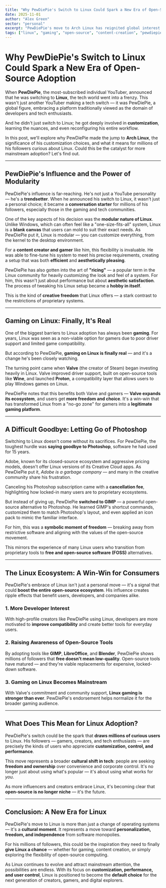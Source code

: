 ```yaml
---
title: "Why PewDiePie's Switch to Linux Could Spark a New Era of Open-Source Adoption"
date: 2025-11-01
author: "Alex Green"
sector: "personal"
excerpt: "PewDiePie's move to Arch Linux has reignited global interest in open-source computing. Discover how the world's biggest individual YouTuber is reshaping perceptions of Linux in gaming and content creation."
tags: ["linux", "gaming", "open-source", "content-creation", "pewdiepie", "arch-linux"]
---
```


# Why PewDiePie's Switch to Linux Could Spark a New Era of Open-Source Adoption

When **PewDiePie**, the most-subscribed individual YouTuber, announced that he was switching to **Linux**, the tech world went into a frenzy. This wasn't just another YouTuber making a tech switch — it was PewDiePie, a global figure, embracing a platform traditionally viewed as the domain of developers and tech enthusiasts.  

And he didn't just switch to Linux; he got deeply involved in **customization**, learning the nuances, and even reconfiguring his entire workflow.

In this post, we'll explore why PewDiePie made the jump to **Arch Linux**, the significance of his customization choices, and what it means for millions of his followers curious about Linux. Could this be the catalyst for more mainstream adoption? Let's find out.

---

## PewDiePie's Influence and the Power of Modularity

PewDiePie's influence is far-reaching. He's not just a YouTube personality — he's a **trendsetter**. When he announced his switch to Linux, it wasn't just a personal choice; it became a **conversation starter** for millions of his followers, especially those in the gaming and tech communities.

One of the key aspects of his decision was the **modular nature of Linux**. Unlike Windows, which can often feel like a "one-size-fits-all" system, Linux is a **blank canvas** that users can mold to suit their exact needs. As PewDiePie put it, Linux is modular — you can customize everything, from the kernel to the desktop environment.

For a **content creator and gamer** like him, this flexibility is invaluable. He was able to fine-tune his system to meet his precise requirements, creating a setup that was both **efficient** and **aesthetically pleasing**.

PewDiePie has also gotten into the art of **"ricing"** — a popular term in the Linux community for heavily customizing the look and feel of a system. For him, this wasn't just about performance but about **aesthetic satisfaction**. The process of tweaking his Linux setup became a **hobby in itself**.  

This is the kind of **creative freedom** that Linux offers — a stark contrast to the restrictions of proprietary systems.

---

## Gaming on Linux: Finally, It's Real

One of the biggest barriers to Linux adoption has always been **gaming**. For years, Linux was seen as a non-viable option for gamers due to poor driver support and limited game compatibility.

But according to PewDiePie, **gaming on Linux is finally real** — and it's a change he's been closely watching.

The turning point came when **Valve** (the creator of Steam) began investing heavily in Linux. Valve improved driver support, built on open-source tools like **Wine**, and launched **Proton**, a compatibility layer that allows users to play Windows games on Linux.

PewDiePie notes that this benefits both Valve and gamers — **Valve expands its ecosystem**, and users get **more freedom and choice**. It's a win-win that has transformed Linux from a "no-go zone" for gamers into a **legitimate gaming platform**.

---

## A Difficult Goodbye: Letting Go of Photoshop

Switching to Linux doesn't come without its sacrifices. For PewDiePie, the toughest hurdle was **saying goodbye to Photoshop**, software he had used for 15 years.  

Adobe, known for its closed-source ecosystem and aggressive pricing models, doesn't offer Linux versions of its Creative Cloud apps. As PewDiePie put it, *Adobe is a garbage company* — and many in the creative community share his frustration.

Canceling his Photoshop subscription came with a **cancellation fee**, highlighting how locked-in many users are to proprietary ecosystems.

But instead of giving up, PewDiePie **switched to GIMP** — a powerful open-source alternative to Photoshop. He learned GIMP's shortcut commands, customized them to match Photoshop's layout, and even applied an icon pack to mimic the familiar interface.  

For him, this was a **symbolic moment of freedom** — breaking away from restrictive software and aligning with the values of the open-source movement.

This mirrors the experience of many Linux users who transition from proprietary tools to **free and open-source software (FOSS)** alternatives.

---

## The Linux Ecosystem: A Win-Win for Consumers

PewDiePie's embrace of Linux isn't just a personal move — it's a signal that could **boost the entire open-source ecosystem**. His influence creates ripple effects that benefit users, developers, and companies alike.

### 1. More Developer Interest  
With high-profile creators like PewDiePie using Linux, developers are more motivated to **improve compatibility** and create better tools for everyday users.

### 2. Raising Awareness of Open-Source Tools  
By adopting tools like **GIMP**, **LibreOffice**, and **Blender**, PewDiePie shows millions of followers that **free doesn't mean low-quality**. Open-source tools have matured — and they're viable replacements for expensive, locked-down software.

### 3. Gaming on Linux Becomes Mainstream  
With Valve's commitment and community support, **Linux gaming is stronger than ever**. PewDiePie's endorsement helps normalize it for the broader gaming audience.

---

## What Does This Mean for Linux Adoption?

PewDiePie's switch could be the spark that **draws millions of curious users** to Linux. His followers — gamers, creators, and tech enthusiasts — are precisely the kinds of users who appreciate **customization, control, and performance**.

This move represents a broader **cultural shift in tech**: people are seeking **freedom and ownership** over convenience and corporate control. It's no longer just about using what's popular — it's about using what works for *you*.

As more influencers and creators embrace Linux, it's becoming clear that **open-source is no longer niche** — it's the future.

---

## Conclusion: A New Era for Linux

PewDiePie's move to Linux is more than just a change of operating systems — it's a **cultural moment**. It represents a move toward **personalization, freedom, and independence** from software monopolies.

For his millions of followers, this could be the inspiration they need to finally **give Linux a chance** — whether for gaming, content creation, or simply exploring the flexibility of open-source computing.

As Linux continues to evolve and attract mainstream attention, the possibilities are endless. With its focus on **customization, performance, and user control**, Linux is positioned to become the **default choice** for the next generation of creators, gamers, and digital explorers.